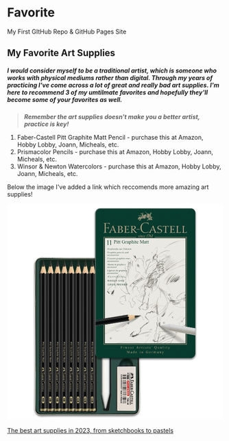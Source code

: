 # Favorite
My First GItHub Repo &amp; GitHub Pages Site 

## My Favorite Art Supplies

##### I would consider myself to be a traditional artist, which is someone who works with physical mediums rather than digital. Through my years of practicing I've come across a lot of great and really bad art supplies. I'm here to recommend 3 of my umtilmate favorites and hopefully they'll become some of your favorites as well.

>***Remember the art supplies doesn't make you a better artist, practice is key!***

<ol>
  <li>Faber-Castell Pitt Graphite Matt Pencil - purchase this at Amazon, Hobby Lobby, Joann, Micheals, etc. </li>
  <li>Prismacolor Pencils - purchase this at Amazon, Hobby Lobby, Joann, Micheals, etc.</li>
  <li>Winsor & Newton Watercolors - purchase this at Amazon, Hobby Lobby, Joann, Micheals, etc. </li>
</ol>

Below the image I've added a link which reccomends more amazing art supplies!

![alt text](IMG_3331.JPG)

[The best art supplies in 2023, from sketchbooks to pastels](https://www.businessinsider.com/guides/hobbies-crafts/best-art-supplies?utm_source=copy-link&utm_medium=referral&utm_content=topbar)
